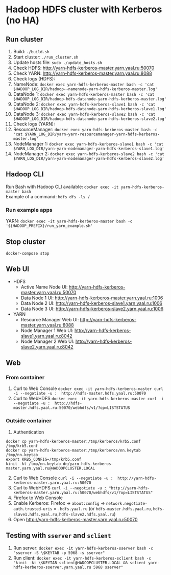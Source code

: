 # Hadoop HDFS cluster with Kerberos (no HA)

## Run cluster

1. Build: `./build.sh`
1. Start cluster: `./run_cluster.sh`
1. Update hosts file: `sudo ./update_hosts.sh`
1. Check HDFS: http://yarn-hdfs-kerberos-master.yarn.yaal.ru:50070
1. Check YARN: http://yarn-hdfs-kerberos-master.yarn.yaal.ru:8088
1. Check logs (HDFS):
  1. NameNode:   `docker exec yarn-hdfs-kerberos-master bash -c 'cat $HADOOP_LOG_DIR/hadoop--namenode-yarn-hdfs-kerberos-master.log'` 
  1. DataNode 1: `docker exec yarn-hdfs-kerberos-master bash -c 'cat $HADOOP_LOG_DIR/hadoop-hdfs-datanode-yarn-hdfs-kerberos-master.log'`
  1. DataNode 2: `docker exec yarn-hdfs-kerberos-slave1 bash -c 'cat $HADOOP_LOG_DIR/hadoop-hdfs-datanode-yarn-hdfs-kerberos-slave1.log'`
  1. DataNode 3: `docker exec yarn-hdfs-kerberos-slave2 bash -c 'cat $HADOOP_LOG_DIR/hadoop-hdfs-datanode-yarn-hdfs-kerberos-slave2.log'`
1. Check logs (YARN):
  1. ResourceManager: `docker exec yarn-hdfs-kerberos-master bash -c 'cat $YARN_LOG_DIR/yarn-yarn-resourcemanager-yarn-hdfs-kerberos-master.log'`
  1. NodeManager 1:   `docker exec yarn-hdfs-kerberos-slave1 bash -c 'cat $YARN_LOG_DIR/yarn-yarn-nodemanager-yarn-hdfs-kerberos-slave1.log'`
  1. NodeManager 2:   `docker exec yarn-hdfs-kerberos-slave2 bash -c 'cat $YARN_LOG_DIR/yarn-yarn-nodemanager-yarn-hdfs-kerberos-slave2.log'`

## Hadoop CLI

Run Bash with Hadoop CLI available: `docker exec -it yarn-hdfs-kerberos-master bash`  
Example of a command: `hdfs dfs -ls /`

### Run example apps
YARN: `docker exec -it yarn-hdfs-kerberos-master bash -c '${HADOOP_PREFIX}/run_yarn_example.sh'`

## Stop cluster

`docker-compose stop`

## Web UI

- HDFS
    - Active Name Node UI: http://yarn-hdfs-kerberos-master.yarn.yaal.ru:50070
    - Data Node 1 UI: http://yarn-hdfs-kerberos-master.yarn.yaal.ru:1006
    - Data Node 2 UI: http://yarn-hdfs-kerberos-slave1.yarn.yaal.ru:1006
    - Data Node 3 UI: http://yarn-hdfs-kerberos-slave2.yarn.yaal.ru:1006
- YARN
    - Resource Manager Web UI: http://yarn-hdfs-kerberos-master.yarn.yaal.ru:8088
    - Node Manager 1 Web UI: http://yarn-hdfs-kerberos-slave1.yarn.yaal.ru:8042
    - Node Manager 2 Web UI: http://yarn-hdfs-kerberos-slave2.yarn.yaal.ru:8042

## Web

### From container

1. Curl to Web Console
   `docker exec -it yarn-hdfs-kerberos-master curl -i --negotiate -u :  http://hdfs-master.hdfs.yaal.ru:50070`
2. Curl to WebHDFS
   `docker exec -it yarn-hdfs-kerberos-master curl -i --negotiate -u :  http://hdfs-master.hdfs.yaal.ru:50070/webhdfs/v1/?op=LISTSTATUS`

### Outside container

1. Authentication

```
docker cp yarn-hdfs-kerberos-master:/tmp/kerberos/krb5.conf /tmp/krb5.conf
docker cp yarn-hdfs-kerberos-master:/tmp/kerberos/nn.keytab /tmp/nn.keytab
export KRB5_CONFIG=/tmp/krb5.conf
kinit -kt /tmp/nn.keytab dn/yarn-hdfs-kerberos-master.yarn.yaal.ru@HADOOPCLUSTER.LOCAL
```

2. Curl to Web Console
   `curl -i --negotiate -u :  http://yarn-hdfs-kerberos-master.yarn.yaal.ru:50070`
3. Curl to WebHDFS
   `curl -i --negotiate -u : "http://yarn-hdfs-kerberos-master.yarn.yaal.ru:50070/webhdfs/v1/?op=LISTSTATUS"`
4. Firefox to Web Console
  1. Enable Kerberos: Firefox -> `about:config` -> `network.negotiate-auth.trusted-uris` = `.hdfs.yaal.ru`
     (or `hdfs-master.hdfs.yaal.ru,hdfs-slave1.hdfs.yaal.ru,hdfs-slave2.hdfs.yaal.ru`)
  1. Open http://yarn-hdfs-kerberos-master.yarn.yaal.ru:50070

## Testing with `sserver` and `sclient`

1. Run server: `docker exec -it yarn-hdfs-kerberos-sserver bash -c "sserver -S \$KEYTAB -p 5968 -s sserver"`
2. Run client:
   `docker exec -it yarn-hdfs-kerberos-sclient bash -c "kinit -kt \$KEYTAB sclient@HADOOPCLUSTER.LOCAL && sclient yarn-hdfs-kerberos-sserver.yarn.yaal.ru 5968 sserver"`